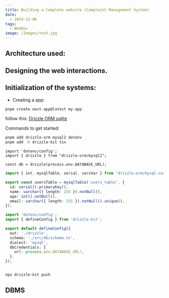 ```yaml
---
title: Building a Complete website (Complaint Management System)
date:
  - 2024-12-06
tags:
  - WebDev
image: /Images/tech.jpg
---
```


## Architecture used:


## Designing the web interactions.






## Initialization of the systems:

- Creating a app:
```sh
pnpm create next-app@latest my-app
```

follow this:
[Drizzle ORM sqlite](https://orm.drizzle.team/docs/get-started/mysql-new)

Commands to get started:

```sh
pnpm add drizzle-orm mysql2 dotenv
pnpm add -D drizzle-kit tsx
```

```tsx
import 'dotenv/config';
import { drizzle } from "drizzle-orm/mysql2";

const db = drizzle(process.env.DATABASE_URL);

```

```ts
import { int, mysqlTable, serial, varchar } from 'drizzle-orm/mysql-core';

export const usersTable = mysqlTable('users_table', {
  id: serial().primaryKey(),
  name: varchar({ length: 255 }).notNull(),
  age: int().notNull(),
  email: varchar({ length: 255 }).notNull().unique(),
});

```

```ts
import 'dotenv/config';
import { defineConfig } from 'drizzle-kit';

export default defineConfig({
  out: './drizzle',
  schema: './src/db/schema.ts',
  dialect: 'mysql',
  dbCredentials: {
    url: process.env.DATABASE_URL!,
  },
});

```

```sh

npx drizzle-kit push

```
## DBMS





